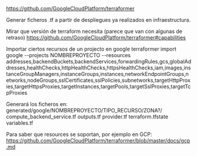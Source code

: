https://github.com/GoogleCloudPlatform/terraformer

Generar ficheros .tf a partir de despliegues ya realizados en infraestructura.

Mirar que versión de terraform necesita (parece que van con algunas de retraso)
https://github.com/GoogleCloudPlatform/terraformer#capabilities

Importar ciertos recursos de un projecto en google
terraformer import google --projects NOMBREPROYECTO --resources addresses,backendBuckets,backendServices,forwardingRules,gcs,globalAddresses,healthChecks,httpHealthChecks,httpsHealthChecks,iam,images,instanceGroupManagers,instanceGroups,instances,networkEndpointGroups,networks,nodeGroups,sslCertificates,sslPolicies,subnetworks,targetHttpProxies,targetHttpsProxies,targetInstances,targetPools,targetSslProxies,targetTcpProxies

Generará los ficheros en:
generated/google/NOMBREPROYECTO/TIPO_RECURSO/ZONA?/
  compute_backend_service.tf
  outputs.tf
  provider.tf
  terraform.tfstate
  variables.tf


Para saber que resources se soportan, por ejemplo en GCP: https://github.com/GoogleCloudPlatform/terraformer/blob/master/docs/gcp.md
